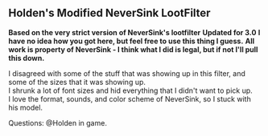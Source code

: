 ## Holden's Modified NeverSink LootFilter ##

**Based on the very strict version of NeverSink's lootfilter**
**Updated for 3.0** 
**I have no idea how you got here, but feel free to use this thing I guess.** 
**All work is property of NeverSink - I think what I did is legal, but if not I'll pull this down.**

I disagreed with some of the stuff that was showing up in this filter, and some of the sizes that it was showing up.  
I shrunk a lot of font sizes and hid everything that I didn't want to pick up.  
I love the format, sounds, and color scheme of NeverSink, so I stuck with his model.  

Questions:  @Holden in game.
